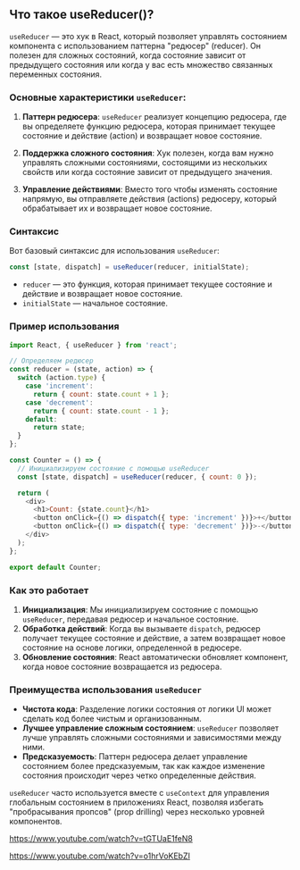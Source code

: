 ## Что такое useReducer()?

`useReducer` — это хук в React, который позволяет управлять состоянием компонента с использованием паттерна "редюсер" (reducer). Он полезен для сложных состояний, когда состояние зависит от предыдущего состояния или когда у вас есть множество связанных переменных состояния.

### Основные характеристики `useReducer`:

1. **Паттерн редюсера**: `useReducer` реализует концепцию редюсера, где вы определяете функцию редюсера, которая принимает текущее состояние и действие (action) и возвращает новое состояние.

2. **Поддержка сложного состояния**: Хук полезен, когда вам нужно управлять сложными состояниями, состоящими из нескольких свойств или когда состояние зависит от предыдущего значения.

3. **Управление действиями**: Вместо того чтобы изменять состояние напрямую, вы отправляете действия (actions) редюсеру, который обрабатывает их и возвращает новое состояние.

### Синтаксис

Вот базовый синтаксис для использования `useReducer`:

```javascript
const [state, dispatch] = useReducer(reducer, initialState);
```

- `reducer` — это функция, которая принимает текущее состояние и действие и возвращает новое состояние.
- `initialState` — начальное состояние.

### Пример использования

```javascript
import React, { useReducer } from 'react';

// Определяем редюсер
const reducer = (state, action) => {
  switch (action.type) {
    case 'increment':
      return { count: state.count + 1 };
    case 'decrement':
      return { count: state.count - 1 };
    default:
      return state;
  }
};

const Counter = () => {
  // Инициализируем состояние с помощью useReducer
  const [state, dispatch] = useReducer(reducer, { count: 0 });

  return (
    <div>
      <h1>Count: {state.count}</h1>
      <button onClick={() => dispatch({ type: 'increment' })}>+</button>
      <button onClick={() => dispatch({ type: 'decrement' })}>-</button>
    </div>
  );
};

export default Counter;
```

### Как это работает

1. **Инициализация**: Мы инициализируем состояние с помощью `useReducer`, передавая редюсер и начальное состояние.
2. **Обработка действий**: Когда вы вызываете `dispatch`, редюсер получает текущее состояние и действие, а затем возвращает новое состояние на основе логики, определенной в редюсере.
3. **Обновление состояния**: React автоматически обновляет компонент, когда новое состояние возвращается из редюсера.

### Преимущества использования `useReducer`

- **Чистота кода**: Разделение логики состояния от логики UI может сделать код более чистым и организованным.
- **Лучшее управление сложным состоянием**: `useReducer` позволяет лучше управлять сложными состояниями и зависимостями между ними.
- **Предсказуемость**: Паттерн редюсера делает управление состоянием более предсказуемым, так как каждое изменение состояния происходит через четко определенные действия.

`useReducer` часто используется вместе с `useContext` для управления глобальным состоянием в приложениях React, позволяя избегать "пробрасывания пропсов" (prop drilling) через несколько уровней компонентов.

https://www.youtube.com/watch?v=tGTUaE1feN8

https://www.youtube.com/watch?v=o1hrVoKEbZI